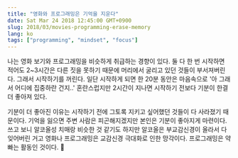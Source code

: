 ```yaml
---
title: "영화와 프로그래밍은 기억을 지운다"
date: Sat Mar 24 2018 12:45:00 GMT+0900
slug: 2018/03/movies-programming-erase-memory
lang: ko
tags: ["programming", "mindset", "focus"]
---
```


나는 영화 보기와 프로그래밍을 비슷하게 취급하는 경향이 있다. 둘 다 한 번 시작하면 적어도 2~3시간은 다른 짓을 못하기 때문에 머리에서 굴리고 있던 것들이 부서져버린다. 그래서 시작하기를 꺼린다. 일단 시작하게 되면 한 20분 동안은 마음속으로 '아 그래서 어디에 집중하란 건지..' 혼란스럽지만 2시간이 지나면 시작하기 전보다 기분이 한결 더 좋아져 있다.

기분이 더 좋아진 이유는 시작하기 전에 그토록 지키고 싶어했던 것들이 다 사라졌기 때문이다. 기억을 잃으면 주변 사람은 피곤해지겠지만 본인은 기분이 좋아지게 마련이다. 쓰고 보니 알코올성 치매랑 비슷한 것 같기도 하지만 알코올은 부교감신경이 올라서 다 잊어버린 거고 영화나 프로그래밍은 교감신경 극대화로 인한 망각이다. 프로그래밍은 약 빠는 활동인 것이다. 🤔
